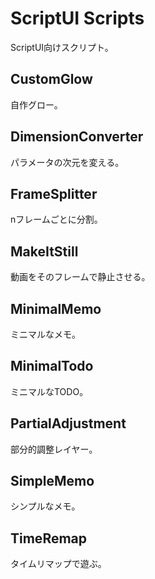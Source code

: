 # ScriptUI Scripts

ScriptUI向けスクリプト。

## CustomGlow

自作グロー。

## DimensionConverter

パラメータの次元を変える。

## FrameSplitter

nフレームごとに分割。

## MakeItStill

動画をそのフレームで静止させる。

## MinimalMemo

ミニマルなメモ。

## MinimalTodo

ミニマルなTODO。

## PartialAdjustment

部分的調整レイヤー。

## SimpleMemo

シンプルなメモ。

## TimeRemap

タイムリマップで遊ぶ。